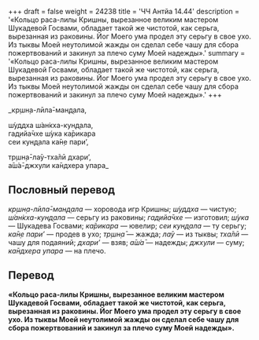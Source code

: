 +++
draft = false
weight = 24238
title = 'ЧЧ Антйа 14.44'
description = '«Кольцо раса-лилы Кришны, вырезанное великим мастером Шукадевой Госвами, обладает такой же чистотой, как серьга, вырезанная из раковины. Йог Моего ума продел эту серьгу в свое ухо. Из тыквы Моей неутолимой жажды он сделал себе чашу для сбора пожертвований и закинул за плечо суму Моей надежды».'
summary = '«Кольцо раса-лилы Кришны, вырезанное великим мастером Шукадевой Госвами, обладает такой же чистотой, как серьга, вырезанная из раковины. Йог Моего ума продел эту серьгу в свое ухо. Из тыквы Моей неутолимой жажды он сделал себе чашу для сбора пожертвований и закинул за плечо суму Моей надежды».'
+++

_кр̣шн̣а-лӣла̄-ман̣д̣ала,  
  
ш́уддха ш́ан̇кха-кун̣д̣ала,  
гад̣ийа̄чхе ш́ука ка̄рикара  
сеи кун̣д̣ала ка̄н̣е пари’,  
  
тр̣шн̣а̄-ла̄у-тха̄лӣ дхари’,  
а̄ш́а̄-джхули ка̄ндхера упара_

## Пословный перевод

_кр̣шн̣а_\-_лӣла̄_\-_ман̣д̣ала_ — хоровода игр Кришны; _ш́уддха_ — чистую; _ш́ан̇кха_\-_кун̣д̣ала_ — серьгу из раковины; _гад̣ийа̄чхе_ — изготовил; _ш́ука_ — Шукадева Госвами; _ка̄рикара_ — ювелир; _сеи_ _кун̣д̣ала_ — ту серьгу; _ка̄н̣е_ _пари’_ — продев в ухо; _тр̣шн̣а̄_ — жажда; _ла̄у_ — из тыквы; _тха̄лӣ_ — чашу для подаяний; _дхари’_ — взяв; _а̄ш́а̄_ — надежды; _джхули_ — суму; _ка̄ндхера_ _упара_ — на плечо.

## Перевод

**«Кольцо раса-лилы Кришны, вырезанное великим мастером Шукадевой Госвами, обладает такой же чистотой, как серьга, вырезанная из раковины. Йог Моего ума продел эту серьгу в свое ухо. Из тыквы Моей неутолимой жажды он сделал себе чашу для сбора пожертвований и закинул за плечо суму Моей надежды».**
